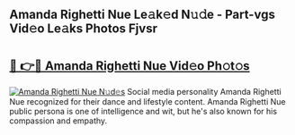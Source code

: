 ## Amanda Righetti Nue Le𝚊k𝚎d N𝚞𝚍e - Part-vgs Vid𝚎o Le𝚊ks Photos Fjvsr

# <h2><a href="http://fb96vk6.evod.top/?m=Amanda+Righetti+Nue">🔗 👉🔴 Amanda Righetti Nue Vid𝚎o Ph𝚘t𝚘s</a></h2>

[![Amanda Righetti Nue N𝚞d𝚎s](https://i.imgur.com/8V9OHl7.gif)](http://fb96vk6.evod.top/?m=Amanda+Righetti+Nue)
Social media personality Amanda Righetti Nue recognized for their dance and lifestyle content. Amanda Righetti Nue public persona is one of intelligence and wit, but he's also known for his compassion and empathy. 

